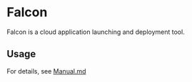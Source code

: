 # Falcon

Falcon is a cloud application launching and deployment tool.

## Usage

For details, see [Manual.md](doc/Manual.md)
